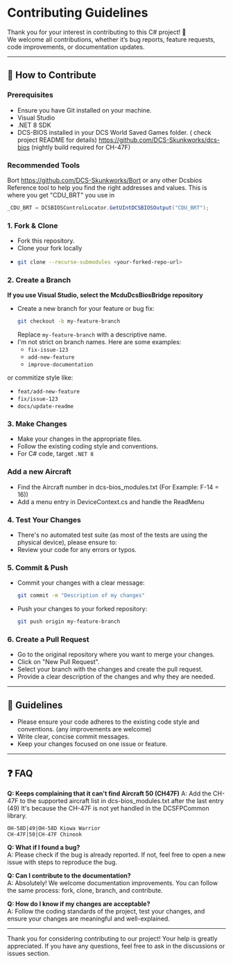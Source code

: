 ﻿# Contributing Guidelines

Thank you for your interest in contributing to this C# project! 🎉  
We welcome all contributions, whether it’s bug reports, feature requests, code improvements, or documentation updates.

---

## 🚀 How to Contribute

### Prerequisites
- Ensure you have Git installed on your machine.
- Visual Studio
- .NET 8 SDK
- DCS-BIOS installed in your DCS World Saved Games folder. ( check project README for details)
https://github.com/DCS-Skunkworks/dcs-bios (nightly build required for CH-47F)

### Recommended Tools
Bort https://github.com/DCS-Skunkworks/Bort or any other Dcsbios Reference tool to help you find the right addresses and values.
This is where you get "CDU_BRT" you use in 
```csharp
_CDU_BRT = DCSBIOSControlLocator.GetUIntDCSBIOSOutput("CDU_BRT");
```

### 1. Fork & Clone
- Fork this repository.
- Clone your fork locally
- ```bash
  git clone --recurse-submodules <your-forked-repo-url>
  ```

### 2. Create a Branch
**If you use Visual Studio, select the McduDcsBiosBridge repository**
- Create a new branch for your feature or bug fix:
  ```bash
  git checkout -b my-feature-branch
  ```
  Replace `my-feature-branch` with a descriptive name.
- I'm not strict on branch names. Here are some examples:
  - `fix-issue-123`
  - `add-new-feature`
  - `improve-documentation`

or commitize style like:
  - `feat/add-new-feature`
  - `fix/issue-123`
  - `docs/update-readme`

### 3. Make Changes
- Make your changes in the appropriate files.
- Follow the existing coding style and conventions.
- For C# code, target `.NET 8`

### Add a new Aircraft
- Find the Aircraft number in dcs-bios_modules.txt (For Example: F-14 = 16))
- Add a menu entry in DeviceContext.cs and handle the ReadMenu

### 4. Test Your Changes
- There's no automated test suite (as most of the tests are using the physical device), please ensure to:
- Review your code for any errors or typos.

### 5. Commit & Push
- Commit your changes with a clear message:

  ```bash
  git commit -m "Description of my changes"
  ```
- Push your changes to your forked repository:
  ```bash
  git push origin my-feature-branch
  ```

### 6. Create a Pull Request
- Go to the original repository where you want to merge your changes.
- Click on "New Pull Request".
- Select your branch with the changes and create the pull request.
- Provide a clear description of the changes and why they are needed.

---

## 📝 Guidelines

- Please ensure your code adheres to the existing code style and conventions. (any improvements are welcome)
- Write clear, concise commit messages.
- Keep your changes focused on one issue or feature.

---

## ❓ FAQ

**Q: Keeps complaining that it can't find Aircraft 50 (CH47F)**
A: Add the CH-47F to the supported aircraft list in dcs-bios_modules.txt after the last entry (49)
It's because the CH-47F is not yet handled in the DCSFPCommon library.
```
OH-58D|49|OH-58D Kiowa Warrior
CH-47F|50|CH-47F Chinook
```

**Q: What if I found a bug?**  
A: Please check if the bug is already reported. If not, feel free to open a new issue with steps to reproduce the bug.

**Q: Can I contribute to the documentation?**  
A: Absolutely! We welcome documentation improvements. You can follow the same process: fork, clone, branch, and contribute.

**Q: How do I know if my changes are acceptable?**  
A: Follow the coding standards of the project, test your changes, and ensure your changes are meaningful and well-explained.

---

Thank you for considering contributing to our project! Your help is greatly appreciated. If you have any questions, feel free to ask in the discussions or issues section.
